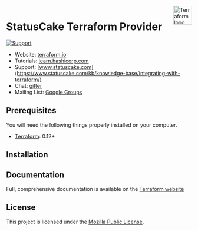 <a href="https://terraform.io">
    <img src="https://cdn.rawgit.com/hashicorp/terraform-website/master/content/source/assets/images/logo-hashicorp.svg" alt="Terraform logo" title="Terraform" align="right" height="50" />
</a>

# StatusCake Terraform Provider

[![Support][support-badge]][support]

[support-badge]: https://img.shields.io/badge/support-terraform--statuscake-623CE4.svg?style=flat
[support]: https://www.statuscake.com/kb/knowledge-base/integrating-with-terraform/

- Website: [terraform.io](https://terraform.io)
- Tutorials: [learn.hashicorp.com](https://learn.hashicorp.com/terraform?track=getting-started#getting-started)
- Support: [www.statuscake.com](https://www.statuscake.com/kb/knowledge-base/integrating-with-terraform/)
- Chat: [gitter](https://gitter.im/hashicorp-terraform/Lobby)
- Mailing List: [Google Groups](http://groups.google.com/group/terraform-tool)

## Prerequisites

You will need the following things properly installed on your computer.

* [Terraform](https://www.terraform.io/downloads.html): 0.12+

## Installation

## Documentation

Full, comprehensive documentation is available on the [Terraform website](https://registry.terraform.io/providers/StatusCakeDev/statuscake/latest/docs)

## License

This project is licensed under the [Mozilla Public License](LICENSE.md).
